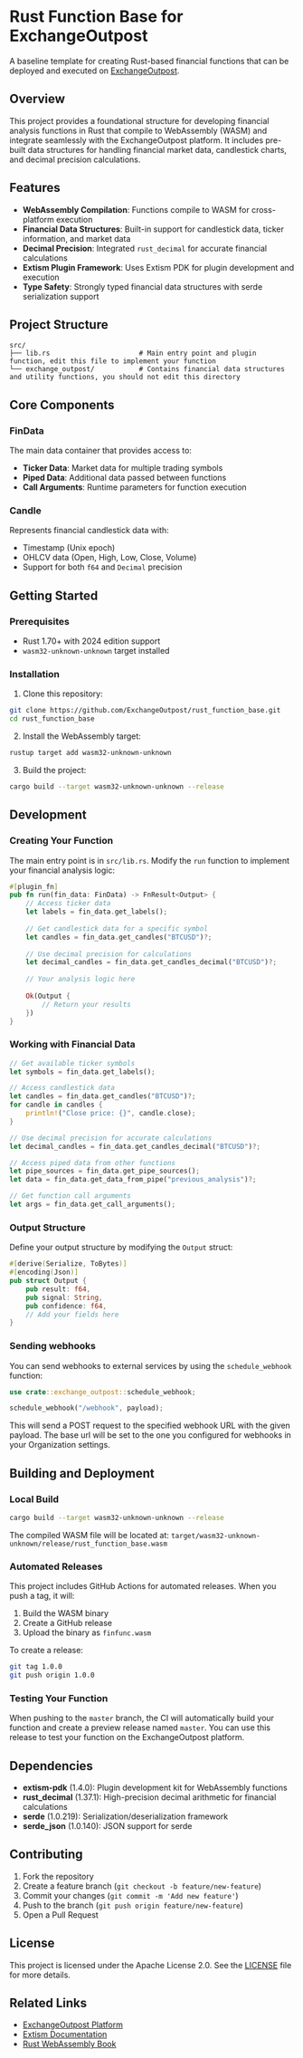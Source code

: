 # Rust Function Base for ExchangeOutpost

A baseline template for creating Rust-based financial functions that can be deployed and executed on [ExchangeOutpost](https://www.exchangeoutpost.com/).

## Overview

This project provides a foundational structure for developing financial analysis functions in Rust that compile to WebAssembly (WASM) and integrate seamlessly with the ExchangeOutpost platform. It includes pre-built data structures for handling financial market data, candlestick charts, and decimal precision calculations.

## Features

- **WebAssembly Compilation**: Functions compile to WASM for cross-platform execution
- **Financial Data Structures**: Built-in support for candlestick data, ticker information, and market data
- **Decimal Precision**: Integrated `rust_decimal` for accurate financial calculations
- **Extism Plugin Framework**: Uses Extism PDK for plugin development and execution
- **Type Safety**: Strongly typed financial data structures with serde serialization support

## Project Structure

```
src/
├── lib.rs                      # Main entry point and plugin function, edit this file to implement your function
└── exchange_outpost/           # Contains financial data structures and utility functions, you should not edit this directory
```

## Core Components

### FinData
The main data container that provides access to:
- **Ticker Data**: Market data for multiple trading symbols
- **Piped Data**: Additional data passed between functions
- **Call Arguments**: Runtime parameters for function execution

### Candle
Represents financial candlestick data with:
- Timestamp (Unix epoch)
- OHLCV data (Open, High, Low, Close, Volume)
- Support for both `f64` and `Decimal` precision

## Getting Started

### Prerequisites

- Rust 1.70+ with 2024 edition support
- `wasm32-unknown-unknown` target installed

### Installation

1. Clone this repository:
```bash
git clone https://github.com/ExchangeOutpost/rust_function_base.git
cd rust_function_base
```

2. Install the WebAssembly target:
```bash
rustup target add wasm32-unknown-unknown
```

3. Build the project:
```bash
cargo build --target wasm32-unknown-unknown --release
```

## Development

### Creating Your Function

The main entry point is in `src/lib.rs`. Modify the `run` function to implement your financial analysis logic:

```rust
#[plugin_fn]
pub fn run(fin_data: FinData) -> FnResult<Output> {
    // Access ticker data
    let labels = fin_data.get_labels();
    
    // Get candlestick data for a specific symbol
    let candles = fin_data.get_candles("BTCUSD")?;
    
    // Use decimal precision for calculations
    let decimal_candles = fin_data.get_candles_decimal("BTCUSD")?;
    
    // Your analysis logic here
    
    Ok(Output {
        // Return your results
    })
}
```

### Working with Financial Data

```rust
// Get available ticker symbols
let symbols = fin_data.get_labels();

// Access candlestick data
let candles = fin_data.get_candles("BTCUSD")?;
for candle in candles {
    println!("Close price: {}", candle.close);
}

// Use decimal precision for accurate calculations
let decimal_candles = fin_data.get_candles_decimal("BTCUSD")?;

// Access piped data from other functions
let pipe_sources = fin_data.get_pipe_sources();
let data = fin_data.get_data_from_pipe("previous_analysis")?;

// Get function call arguments
let args = fin_data.get_call_arguments();
```

### Output Structure

Define your output structure by modifying the `Output` struct:

```rust
#[derive(Serialize, ToBytes)]
#[encoding(Json)]
pub struct Output {
    pub result: f64,
    pub signal: String,
    pub confidence: f64,
    // Add your fields here
}
```

### Sending webhooks 

You can send webhooks to external services by using the `schedule_webhook` function:

```rust
use crate::exchange_outpost::schedule_webhook;

schedule_webhook("/webhook", payload);
```
This will send a POST request to the specified webhook URL with the given payload. The base url will be set to the one you configured for webhooks in your Organization settings.

## Building and Deployment

### Local Build

```bash
cargo build --target wasm32-unknown-unknown --release
```

The compiled WASM file will be located at:
`target/wasm32-unknown-unknown/release/rust_function_base.wasm`

### Automated Releases

This project includes GitHub Actions for automated releases. When you push a tag, it will:
1. Build the WASM binary
2. Create a GitHub release
3. Upload the binary as `finfunc.wasm`

To create a release:
```bash
git tag 1.0.0
git push origin 1.0.0
```

### Testing Your Function
When pushing to the `master` branch, the CI will automatically build your function and create a preview release named `master`.
You can use this release to test your function on the ExchangeOutpost platform.

## Dependencies

- **extism-pdk** (1.4.0): Plugin development kit for WebAssembly functions
- **rust_decimal** (1.37.1): High-precision decimal arithmetic for financial calculations
- **serde** (1.0.219): Serialization/deserialization framework
- **serde_json** (1.0.140): JSON support for serde

## Contributing

1. Fork the repository
2. Create a feature branch (`git checkout -b feature/new-feature`)
3. Commit your changes (`git commit -m 'Add new feature'`)
4. Push to the branch (`git push origin feature/new-feature`)
5. Open a Pull Request

## License

This project is licensed under the Apache License 2.0. See the [LICENSE](LICENSE) file for more details.


## Related Links

- [ExchangeOutpost Platform](https://www.exchangeoutpost.com/)
- [Extism Documentation](https://extism.org/)
- [Rust WebAssembly Book](https://rustwasm.github.io/docs/book/)
